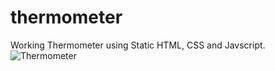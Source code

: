 # thermometer
Working Thermometer using Static HTML, CSS and Javscript.
![Thermometer](https://github.com/mehar0ali/thermometer/assets/108994001/0c382c5f-6b7d-4f9f-8871-c7a9e01b4391)
